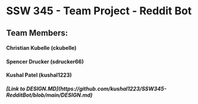 # SSW 345 - Team Project - Reddit Bot

<h2>Team Members:

<h4> Christian Kubelle (ckubelle)
<h4> Spencer Drucker (sdrucker66)
<h4> Kushal Patel (kushal1223)<br/> 

<h5>[Link to DESIGN.MD](https://github.com/kushal1223/SSW345-RedditBot/blob/main/DESIGN.md)
  
